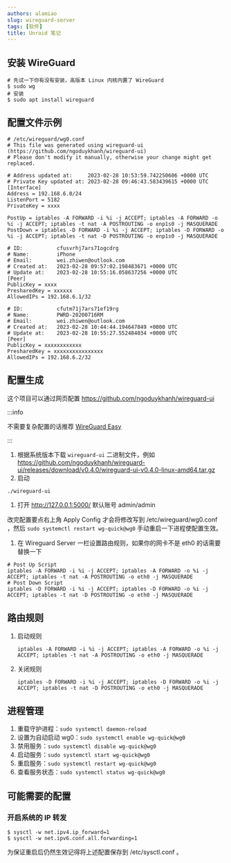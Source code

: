 ```yaml
---
authors: alamiao
slug: wireguard-server
tags: [软件]
title: Unraid 笔记
---
```

## 安装 WireGuard

```
# 先试一下你有没有安装，高版本 Linux 内核内置了 WireGuard
$ sudo wg
# 安装
$ sudo apt install wireguard
```
<!-- truncate -->
## 配置文件示例

```
# /etc/wireguard/wg0.conf
# This file was generated using wireguard-ui (https://github.com/ngoduykhanh/wireguard-ui)
# Please don't modify it manually, otherwise your change might get replaced.

# Address updated at:     2023-02-28 10:53:59.742250606 +0000 UTC
# Private Key updated at: 2023-02-28 09:46:43.583439615 +0000 UTC
[Interface]
Address = 192.168.6.0/24
ListenPort = 5182
PrivateKey = xxxx

PostUp = iptables -A FORWARD -i %i -j ACCEPT; iptables -A FORWARD -o %i -j ACCEPT; iptables -t nat -A POSTROUTING -o enp1s0 -j MASQUERADE
PostDown = iptables -D FORWARD -i %i -j ACCEPT; iptables -D FORWARD -o %i -j ACCEPT; iptables -t nat -D POSTROUTING -o enp1s0 -j MASQUERADE

# ID:           cfusvrhj7ars71ogcdrg
# Name:         iPhone
# Email:        wei.zhiwen@outlook.com
# Created at:   2023-02-28 09:57:02.198483671 +0000 UTC
# Update at:    2023-02-28 10:55:16.058637256 +0000 UTC
[Peer]
PublicKey = xxxx
PresharedKey = xxxxxx
AllowedIPs = 192.168.6.1/32

# ID:           cfutm71j7ars71ef19rg
# Name:         PWRD-20200716RM
# Email:        wei.zhiwen@outlook.com
# Created at:   2023-02-28 10:44:44.194647849 +0000 UTC
# Update at:    2023-02-28 10:55:27.552484034 +0000 UTC
[Peer]
PublicKey = xxxxxxxxxxxx
PresharedKey = xxxxxxxxxxxxxxxx
AllowedIPs = 192.168.6.2/32
```

## 配置生成

这个项目可以通过网页配置 https://github.com/ngoduykhanh/wireguard-ui

:::info

不需要复杂配置的话推荐 [WireGuard Easy](https://github.com/wg-easy/wg-easy)

:::

1. 根据系统版本下载 `wireguard-ui` 二进制文件，例如 https://github.com/ngoduykhanh/wireguard-ui/releases/download/v0.4.0/wireguard-ui-v0.4.0-linux-amd64.tar.gz 
2. 启动

```
./wireguard-ui
```

1. 打开 http://127.0.0.1:5000/ 默认账号 admin/admin

改完配置要点右上角 Apply Config 才会将修改写到 /etc/wireguard/wg0.conf ，然后 `sudo systemctl restart wg-quick@wg0` 手动重启一下进程使配置生效。

1. 在 Wireguard Server 一栏设置路由规则，如果你的网卡不是 eth0 的话需要替换一下

```
# Post Up Script
iptables -A FORWARD -i %i -j ACCEPT; iptables -A FORWARD -o %i -j ACCEPT; iptables -t nat -A POSTROUTING -o eth0 -j MASQUERADE
# Post Down Script
iptables -D FORWARD -i %i -j ACCEPT; iptables -D FORWARD -o %i -j ACCEPT; iptables -t nat -D POSTROUTING -o eth0 -j MASQUERADE
```

## 路由规则

1. 启动规则
    
    ```
    iptables -A FORWARD -i %i -j ACCEPT; iptables -A FORWARD -o %i -j ACCEPT; iptables -t nat -A POSTROUTING -o eth0 -j MASQUERADE
    ```
    
2. 关闭规则
    
    ```
    iptables -D FORWARD -i %i -j ACCEPT; iptables -D FORWARD -o %i -j ACCEPT; iptables -t nat -D POSTROUTING -o eth0 -j MASQUERADE
    ```
    

## 进程管理

1. 重载守护进程：`sudo systemctl daemon-reload`
2. 设置为自动启动 wg0：`sudo systemctl enable wg-quick@wg0`
3. 禁用服务：`sudo systemctl disable wg-quick@wg0`
4. 启动服务：`sudo systemctl start wg-quick@wg0`
5. 重启服务：`sudo systemctl restart wg-quick@wg0`
6. 查看服务状态：`sudo systemctl status wg-quick@wg0`

## 可能需要的配置

### 开启系统的 IP 转发

```
$ sysctl -w net.ipv4.ip_forward=1
$ sysctl -w net.ipv6.conf.all.forwarding=1
```

为保证重启后仍然生效记得将上述配置保存到 /etc/sysctl.conf 。